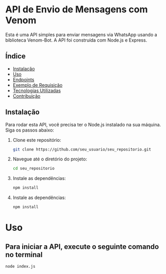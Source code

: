 # API de Envio de Mensagens com Venom

Esta é uma API simples para enviar mensagens via WhatsApp usando a biblioteca Venom-Bot. A API foi construída com Node.js e Express.

## Índice

- [Instalação](#instalação)
- [Uso](#uso)
- [Endpoints](#endpoints)
- [Exemplo de Requisição](#exemplo-de-requisição)
- [Tecnologias Utilizadas](#tecnologias-utilizadas)
- [Contribuição](#contribuição)

## Instalação

Para rodar esta API, você precisa ter o Node.js instalado na sua máquina. Siga os passos abaixo:

1. Clone este repositório:
   ```bash
   git clone https://github.com/seu_usuario/seu_repositorio.git
2. Navegue até o diretório do projeto:
   ```bash
   cd seu_repositorio
3. Instale as dependências:
   ```bash
   npm install
3. Instale as dependências:
   ```bash
   npm install

# Uso
   ## Para iniciar a API, execute o seguinte comando no terminal

   ```bash
   node index.js




